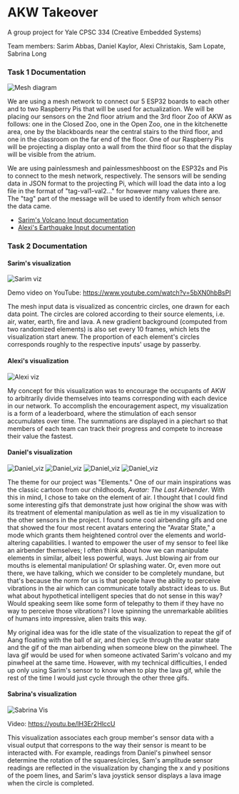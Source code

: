 # AKW Takeover

A group project for Yale CPSC 334 (Creative Embedded Systems)

Team members: Sarim Abbas, Daniel Kaylor, Alexi Christakis, Sam Lopate, Sabrina Long

### Task 1 Documentation

![Mesh diagram](./docs/network-diagram.png)

We are using a mesh network to connect our 5 ESP32 boards to each other and to two Raspberry Pis that will be used for actualization. We will be placing our sensors on the 2nd floor atrium and the 3rd floor Zoo of AKW as follows: one in the Closed Zoo, one in the Open Zoo, one in the kitchenette area, one by the blackboards near the central stairs to the third floor, and one in the classroom on the far end of the floor. One of our Raspberry Pis will be projecting a display onto a wall from the third floor so that the display will be visible from the atrium.

We are using painlessmesh and painlessmeshboost on the ESP32s and Pis to connect to the mesh network, respectively. The sensors will be sending data in JSON format to the projecting Pi, which will load the data into a log file in the format of "tag-val1-val2..." for however many values there are. The "tag" part of the message will be used to identify from which sensor the data came.

- [Sarim's Volcano Input documentation](./mesh/sarim-earth-input/)
- [Alexi's Earthquake Input documentation](./mesh/alexi-input/)

### Task 2 Documentation

#### Sarim's visualization

![Sarim viz](./docs/sarim_viz.png)

Demo video on YouTube: <https://www.youtube.com/watch?v=5bXN0hbBsPI>

The mesh input data is visualized as concentric circles, one drawn for each data point. The circles are colored according to their source elements, i.e. air, water, earth, fire and lava. A new gradient background (computed from two randomized elements) is also set every 10 frames, which lets the visualization start anew. The proportion of each element's circles corresponds roughly to the respective inputs' usage by passerby.

#### Alexi's visualization

![Alexi viz](./docs/alexi_viz.png)

My concept for this visualization was to encourage the occupants of AKW to arbitrarily divide themselves into teams corresponding with each device in our network. To accomplish the encouragement aspect, my visualization is a form of a leaderboard, where the stimulation of each sensor accumulates over time. The summations are displayed in a piechart so that members of each team can track their progress and compete to increase their value the fastest.

#### Daniel's visualization

![Daniel_viz](./docs/airball.gif)
![Daniel_viz](./docs/avatarstate.gif)
![Daniel_viz](./docs/intro.gif)
![Daniel_viz](./docs/lava.gif)

The theme for our project was "Elements." One of our main inspirations was the classic cartoon from our childhoods, *Avatar: The Last Airbender*. With this in mind, I chose to take on the element of air. I thought that I could find some interesting gifs that demonstrate just how original the show was with its treatment of elemental manipulation as well as tie in my visualization to the other sensors in the project. I found some cool airbending gifs and one that showed the four most recent avatars entering the "Avatar State," a mode which grants them heightened control over the elements and world-altering capabilities. I wanted to empower the user of my sensor to feel like an airbender themselves; I often think about how we can manipulate elements in similar, albeit less powerful, ways. Just blowing air from our mouths is elemental manipulation! Or splashing water. Or, even more out there, we have talking, which we consider to be completely mundane, but that's because the norm for us is that people have the ability to perceive vibrations in the air which can communicate totally abstract ideas to us. But what about hypothetical intelligent species that do not sense in this way? Would speaking seem like some form of telepathy to them if they have no way to perceive those vibrations? I love spinning the unremarkable abilities of humans into impressive, alien traits this way.

My original idea was for the idle state of the visualization to repeat the gif of Aang floating with the ball of air, and then cycle through the avatar state and the gif of the man airbending when someone blew on the pinwheel. The lava gif would be used for when someone activated Sarim's volcano and my pinwheel at the same time. However, with my technical difficulties, I ended up only using Sarim's sensor to know when to play the lava gif, while the rest of the time I would just cycle through the other three gifs.

#### Sabrina's visualization

![Sabrina Vis](./docs/sab.png)

Video: https://youtu.be/lH3Er2HlccU

This visualization associates each group member's sensor data with a visual output that correspons to the way their sensor is meant to be interacted with. For example, readings from Daniel's pinwheel sensor determine the rotation of the squares/circles, Sam's amplitude sensor readings are reflected in the visualization by changing the x and y positions of the poem lines, and Sarim's lava joystick sensor displays a lava image when the circle is completed.
